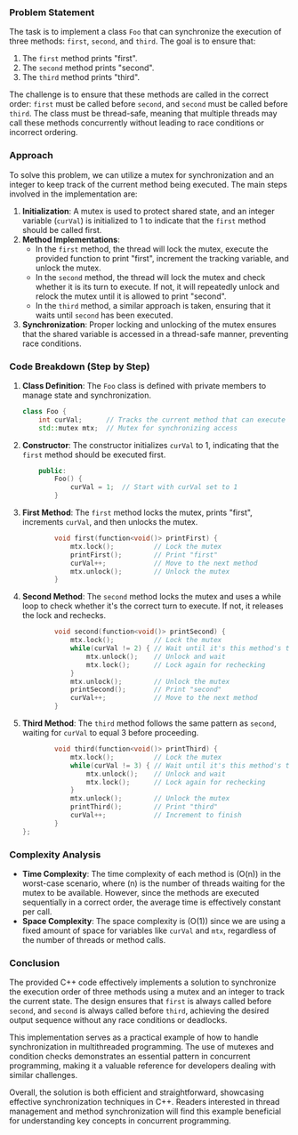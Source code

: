 
### Problem Statement
The task is to implement a class `Foo` that can synchronize the execution of three methods: `first`, `second`, and `third`. The goal is to ensure that:
1. The `first` method prints "first".
2. The `second` method prints "second".
3. The `third` method prints "third".

The challenge is to ensure that these methods are called in the correct order: `first` must be called before `second`, and `second` must be called before `third`. The class must be thread-safe, meaning that multiple threads may call these methods concurrently without leading to race conditions or incorrect ordering.

### Approach
To solve this problem, we can utilize a mutex for synchronization and an integer to keep track of the current method being executed. The main steps involved in the implementation are:
1. **Initialization**: A mutex is used to protect shared state, and an integer variable (`curVal`) is initialized to 1 to indicate that the `first` method should be called first.
2. **Method Implementations**:
   - In the `first` method, the thread will lock the mutex, execute the provided function to print "first", increment the tracking variable, and unlock the mutex.
   - In the `second` method, the thread will lock the mutex and check whether it is its turn to execute. If not, it will repeatedly unlock and relock the mutex until it is allowed to print "second".
   - In the `third` method, a similar approach is taken, ensuring that it waits until `second` has been executed.
3. **Synchronization**: Proper locking and unlocking of the mutex ensures that the shared variable is accessed in a thread-safe manner, preventing race conditions.

### Code Breakdown (Step by Step)

1. **Class Definition**: The `Foo` class is defined with private members to manage state and synchronization.

   ```cpp
   class Foo {
       int curVal;      // Tracks the current method that can execute
       std::mutex mtx;  // Mutex for synchronizing access
   ```

2. **Constructor**: The constructor initializes `curVal` to 1, indicating that the `first` method should be executed first.

   ```cpp
       public:
           Foo() {
               curVal = 1;  // Start with curVal set to 1
           }
   ```

3. **First Method**: The `first` method locks the mutex, prints "first", increments `curVal`, and then unlocks the mutex.

   ```cpp
           void first(function<void()> printFirst) {
               mtx.lock();          // Lock the mutex
               printFirst();        // Print "first"
               curVal++;            // Move to the next method
               mtx.unlock();        // Unlock the mutex
           }
   ```

4. **Second Method**: The `second` method locks the mutex and uses a while loop to check whether it's the correct turn to execute. If not, it releases the lock and rechecks.

   ```cpp
           void second(function<void()> printSecond) {
               mtx.lock();          // Lock the mutex
               while(curVal != 2) { // Wait until it's this method's turn
                   mtx.unlock();    // Unlock and wait
                   mtx.lock();      // Lock again for rechecking
               }
               mtx.unlock();        // Unlock the mutex
               printSecond();       // Print "second"
               curVal++;            // Move to the next method
           }
   ```

5. **Third Method**: The `third` method follows the same pattern as `second`, waiting for `curVal` to equal 3 before proceeding.

   ```cpp
           void third(function<void()> printThird) {
               mtx.lock();          // Lock the mutex
               while(curVal != 3) { // Wait until it's this method's turn
                   mtx.unlock();    // Unlock and wait
                   mtx.lock();      // Lock again for rechecking
               }
               mtx.unlock();        // Unlock the mutex
               printThird();        // Print "third"
               curVal++;            // Increment to finish
           }
   };
   ```

### Complexity Analysis
- **Time Complexity**: The time complexity of each method is \(O(n)\) in the worst-case scenario, where \(n\) is the number of threads waiting for the mutex to be available. However, since the methods are executed sequentially in a correct order, the average time is effectively constant per call.
- **Space Complexity**: The space complexity is \(O(1)\) since we are using a fixed amount of space for variables like `curVal` and `mtx`, regardless of the number of threads or method calls.

### Conclusion
The provided C++ code effectively implements a solution to synchronize the execution order of three methods using a mutex and an integer to track the current state. The design ensures that `first` is always called before `second`, and `second` is always called before `third`, achieving the desired output sequence without any race conditions or deadlocks.

This implementation serves as a practical example of how to handle synchronization in multithreaded programming. The use of mutexes and condition checks demonstrates an essential pattern in concurrent programming, making it a valuable reference for developers dealing with similar challenges.

Overall, the solution is both efficient and straightforward, showcasing effective synchronization techniques in C++. Readers interested in thread management and method synchronization will find this example beneficial for understanding key concepts in concurrent programming.
